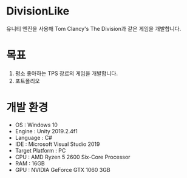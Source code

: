 # DivisionLike
유니티 엔진을 사용해 Tom Clancy's The Division과 같은 게임을 개발합니다.


# 목표
1. 평소 좋아하는 TPS 장르의 게임을 개발합니다.
2. 포트폴리오

# 개발 환경
- OS : Windows 10
- Engine : Unity 2019.2.4f1
- Language : C#
- IDE : Microsoft Visual Studio 2019
- Target Platform : PC
- CPU : AMD Ryzen 5 2600 Six-Core Processor
- RAM : 16GB
- GPU : NVIDIA GeForce GTX 1060 3GB

